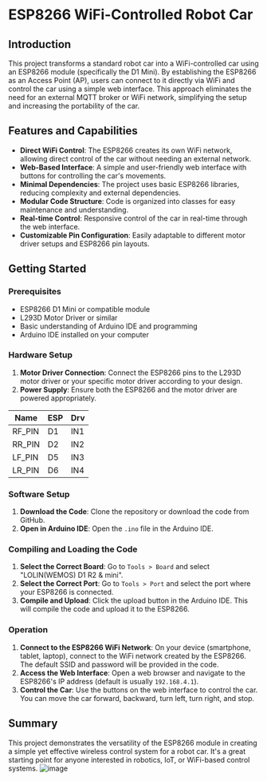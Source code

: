 # ESP8266 WiFi-Controlled Robot Car

## Introduction

This project transforms a standard robot car into a WiFi-controlled car using an ESP8266 module (specifically the D1 Mini). By establishing the ESP8266 as an Access Point (AP), users can connect to it directly via WiFi and control the car using a simple web interface. This approach eliminates the need for an external MQTT broker or WiFi network, simplifying the setup and increasing the portability of the car.

## Features and Capabilities

- **Direct WiFi Control**: The ESP8266 creates its own WiFi network, allowing direct control of the car without needing an external network.
- **Web-Based Interface**: A simple and user-friendly web interface with buttons for controlling the car's movements.
- **Minimal Dependencies**: The project uses basic ESP8266 libraries, reducing complexity and external dependencies.
- **Modular Code Structure**: Code is organized into classes for easy maintenance and understanding.
- **Real-time Control**: Responsive control of the car in real-time through the web interface.
- **Customizable Pin Configuration**: Easily adaptable to different motor driver setups and ESP8266 pin layouts.

## Getting Started

### Prerequisites

- ESP8266 D1 Mini or compatible module
- L293D Motor Driver or similar
- Basic understanding of Arduino IDE and programming
- Arduino IDE installed on your computer

### Hardware Setup

1. **Motor Driver Connection**: Connect the ESP8266 pins to the L293D motor driver or your specific motor driver according to your design.
2. **Power Supply**: Ensure both the ESP8266 and the motor driver are powered appropriately.


| Name | ESP| Drv|
|----|---|---|
RF_PIN | D1 | IN1
RR_PIN | D2 | IN2
LF_PIN | D5 | IN3
LR_PIN | D6 | IN4

### Software Setup

1. **Download the Code**: Clone the repository or download the code from GitHub.
2. **Open in Arduino IDE**: Open the `.ino` file in the Arduino IDE.

### Compiling and Loading the Code

1. **Select the Correct Board**: Go to `Tools > Board` and select "LOLIN(WEMOS) D1 R2 & mini".
2. **Select the Correct Port**: Go to `Tools > Port` and select the port where your ESP8266 is connected.
3. **Compile and Upload**: Click the upload button in the Arduino IDE. This will compile the code and upload it to the ESP8266.

### Operation

1. **Connect to the ESP8266 WiFi Network**: On your device (smartphone, tablet, laptop), connect to the WiFi network created by the ESP8266. The default SSID and password will be provided in the code.
2. **Access the Web Interface**: Open a web browser and navigate to the ESP8266's IP address (default is usually `192.168.4.1`).
3. **Control the Car**: Use the buttons on the web interface to control the car. You can move the car forward, backward, turn left, turn right, and stop.

## Summary

This project demonstrates the versatility of the ESP8266 module in creating a simple yet effective wireless control system for a robot car. It's a great starting point for anyone interested in robotics, IoT, or WiFi-based control systems.
![image](https://github.com/muhammadaasem/esp_AP_L293D_MotorDriver/assets/3693415/06bef3bc-3468-4488-a790-1bafcd6f10d5)


